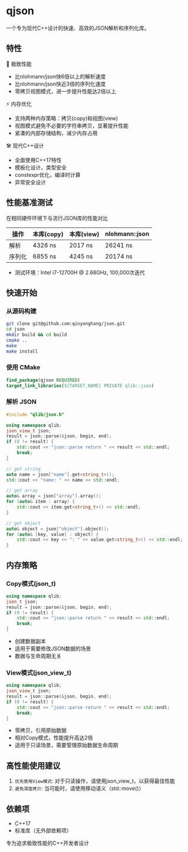# qjson

一个专为现代C++设计的快速、高效的JSON解析和序列化库。

## 特性

🚀 极致性能
* 比nlohmann/json快6倍以上的解析速度
* 比nlohmann/json快近3倍的序列化速度
* 零拷贝视图模式，进一步提升性能达2倍以上

⚡ 内存优化
* 支持两种内存策略：拷贝(copy)和视图(view)
* 视图模式避免不必要的字符串拷贝，显著提升性能
* 紧凑的内部存储结构，减少内存占用

🛠 现代C++设计
* 全面使用C++17特性
* 模板化设计，类型安全
* constexpr优化，编译时计算
* 异常安全设计

## 性能基准测试

在相同硬件环境下与流行JSON库的性能对比

| 操作 | 本库(copy) | 本库(view) | nlohmann::json |
| --- | --- | --- | --- |
| 解析 | 4326 ns | 2017 ns | 26241 ns |
| 序列化 | 6855 ns | 4245 ns | 20174 ns |

+ 测试环境：Intel i7-12700H @ 2.68GHz, 100,000次迭代

## 快速开始

### 从源码构建

```bash
git clone git@github.com:qinyonghang/json.git
cd json
mkdir build && cd build
cmake ..
make
make install
```

### 使用 CMake

```cmake
find_package(qjson REQUIRED)
target_link_libraries(${TARGET_NAME} PRIVATE qlib::json)
```

### 解析 JSON

```cpp
#include "qlib/json.h"

using namespace qlib;
json_view_t json;
result = json::parse(&json, begin, end);
if (0 != result) {
    std::cout << "json::parse return " << result << std::endl;
    break;
}

// get string
auto name = json["name"].get<string_t>();
std::cout << "name: " << name << std::endl;

// get array
auto& array = json["array"].array();
for (auto& item : array) {
    std::cout << item.get<string_t>() << std::endl;
}

// get object
auto& object = json["object"].object();
for (auto& [key, value] : object) {
    std::cout << key << ": " << value.get<string_t>() << std::endl;
}
```

## 内存策略

### Copy模式(json_t)

```cpp
using namespace qlib;
json_t json;
result = json::parse(&json, begin, end);
if (0 != result) {
    std::cout << "json::parse return " << result << std::endl;
    break;
}
```

* 创建数据副本
* 适用于需要修改JSON数据的场景
* 数据与生命周期无关

### View模式(json_view_t)

```cpp
using namespace qlib;
json_view_t json;
result = json::parse(&json, begin, end);
if (0 != result) {
    std::cout << "json::parse return " << result << std::endl;
    break;
}
```

* 零拷贝，引用原始数据
* 相对Copy模式，性能提升高达2倍
* 适用于只读场景，需要管理原始数据生命周期

## 高性能使用建议
1. `优先使用View模式`: 对于只读操作，请使用json_view_t，以获得最佳性能
2. `避免深度拷贝`: 当可能时，请使用移动语义（std::move()）

## 依赖项

* C++17
* 标准库（无外部依赖项）

专为追求极致性能的C++开发者设计
